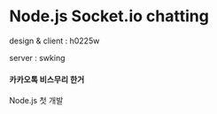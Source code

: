 # Node.js Socket.io chatting

design & client : h0225w

server : swking

#### 카카오톡 비스무리 한거
Node.js 첫 개발
